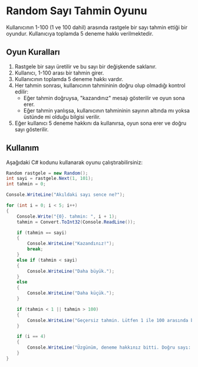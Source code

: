 # Random Sayı Tahmin Oyunu

Kullanıcının 1-100 (1 ve 100 dahil) arasında rastgele bir sayı tahmin ettiği bir oyundur. Kullanıcıya toplamda 5 deneme hakkı verilmektedir.

## Oyun Kuralları

1. Rastgele bir sayı üretilir ve bu sayı bir değişkende saklanır.
2. Kullanıcı, 1-100 arası bir tahmin girer.
3. Kullanıcının toplamda 5 deneme hakkı vardır.
4. Her tahmin sonrası, kullanıcının tahmininin doğru olup olmadığı kontrol edilir:
   - Eğer tahmin doğruysa, "kazandınız" mesajı gösterilir ve oyun sona erer.
   - Eğer tahmin yanlışsa, kullanıcının tahmininin sayının altında mı yoksa üstünde mi olduğu bilgisi verilir.
5. Eğer kullanıcı 5 deneme hakkını da kullanırsa, oyun sona erer ve doğru sayı gösterilir.

## Kullanım

Aşağıdaki C# kodunu kullanarak oyunu çalıştırabilirsiniz:

```csharp
Random rastgele = new Random();
int sayi = rastgele.Next(1, 101);
int tahmin = 0;

Console.WriteLine("Akıldaki sayı sence ne?");

for (int i = 0; i < 5; i++)
{
    Console.Write("{0}. tahmin: ", i + 1);
    tahmin = Convert.ToInt32(Console.ReadLine());

    if (tahmin == sayi)
    {
        Console.WriteLine("Kazandınız!");
        break;
    }
    else if (tahmin < sayi)
    {
        Console.WriteLine("Daha büyük.");
    }
    else
    {
        Console.WriteLine("Daha küçük.");
    }

    if (tahmin < 1 || tahmin > 100)
    {
        Console.WriteLine("Geçersiz tahmin. Lütfen 1 ile 100 arasında bir sayı giriniz.");
    }

    if (i == 4)
    {
        Console.WriteLine("Üzgünüm, deneme hakkınız bitti. Doğru sayı: " + sayi);
    }
}


